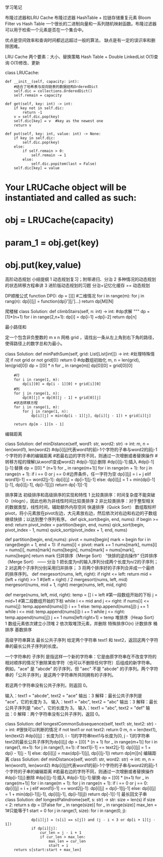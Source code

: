 学习笔记

布隆过滤器和LRU Cache
布隆过滤器
HashTable + 拉链存储重复元素
Bloom Filter vs Hash Table
一个很长的二进制向量和一系列随机映射函数。布隆过滤器可以用于检索一个元素是否在一个集合中。

优点是空间效率和查询时间都远远超过一般的算法，
缺点是有一定的误识率和删除困难。

LRU Cache
两个要素：大小、替换策略
Hash Table + Double LinkedList
O(1)查询
O(1)修改、更新

class LRUCache:

    def __init__(self, capacity: int):
        #结合了哈希表与双向链表的数据结构OrderedDict
        self.dic = collections.OrderedDict()
        self.remain = capacity

    def get(self, key: int) -> int:
        if key not in self.dic:
            return -1
        v = self.dic.pop(key)
        self.dic[key] = v  #key as the newest one
        return v
        
    def put(self, key: int, value: int) -> None:
        if key in self.dic:
            self.dic.pop(key)
        else:
            if self.remain > 0:
                self.remain -= 1
            else:
                self.dic.popitem(last = False)
        self.dic[key] = value

# Your LRUCache object will be instantiated and called as such:
# obj = LRUCache(capacity)
# param_1 = obj.get(key)
# obj.put(key,value)

高阶动态规划
小结提纲
1 动态规划复习；附带递归、分治
2 多种情况的动态规划的状态转移方程串讲
3 进阶版动态规划的习题
分治+记忆化缓存 == 动态规划

DP顺推公式
function DP():
  dp = [][]  #二维情况
  for i in range(m):
    for j in rang(n):
      dp[i][j] = function(dp[i'][j']...)
  return dp[M][N]

爬楼梯
class Solution:
    def climbStairs(self, n: int) -> int:
        #dp求解
        """
        dp = [1]*(n+1)
        for i in range(2,n+1):
            dp[i] = dp[i-1] +dp[i-2]
        return dp[n]


最小路径和

定一个包含非负整数的 m x n 网格 grid ，请找出一条从左上角到右下角的路径，使得路径上的数字总和为最小。

class Solution:
    def minPathSum(self, grid: List[List[int]]) -> int:
        #处理特殊情况
        if not grid or not grid[0]:
            return 0
        #dp数组初始化
        m, n = len(grid), len(grid[0])
        dp = [[0] * n for _ in range(m)]
        dp[0][0] = grid[0][0]

        #行
        for i in range(1, m):
            dp[i][0] = dp[i - 1][0] + grid[i][0]
        #列
        for j in range(1, n):
            dp[0][j] = dp[0][j - 1] + grid[0][j]
        #状态转移方程
        for i in range(1, m):
            for j in range(1, n):
                dp[i][j] = min(dp[i - 1][j], dp[i][j - 1]) + grid[i][j]

        return dp[m - 1][n - 1]

编辑距离

class Solution:
    def minDistance(self, word1: str, word2: str) -> int:
        m, n = len(word1), len(word2)
        #dp[i][j]代表word1的前i-1个字符的子串与word2的前j-1个字符的子串的编辑距离
        #若最右边的字符不同，则通过一次增删或者替换操作
        #转移方程的理解(从word1变成word2)
        #dp[i-1][j]:删除
        #dp[i][j-1]:插入
        #dp[i-1][j-1]:替换
        dp = [[0] * (n+1) for _ in range(m+1)]
        for i in range(m + 1):
            for j in range(n + 1):
                if i == 0 or j == 0:#边界条件，任一字符为空
                    dp[i][j] = i + j
                elif word1[i-1] == word2[j-1]:
                    dp[i][j] = dp[i-1][j-1]
                else:
                    dp[i][j] = 1 + min(dp[i-1][j-1], dp[i][j-1], dp[i-1][j])
        return dp[-1][-1]


排序算法
初级排序和高级排序的实现和特性
1 比较类排序：时间复杂度不能突破O（nlogn），因此也称为非线性时间比较类排序
2 非比较类排序：对于整型相关的数据类型，线性时间，辅助额外内存空间
快速排序（Quick Sort）
数组取标杆pivot，将小元素放在pivot左边，大元素放右边，然后依次对右边和右边的子数组继续快排；以达到整个序列有序。
def qick_sort(begin, end, nums):
    if begin >= end:
        return 
    pivot_index = partition(begin, end, nums)
    qick_sort(begin, pivot_index - 1, nums)
    quick_sort(pivot_index + 1, end, nums)

def partition(begin, end,nums):
    pivot = nums[begin]
    mark = begin
    for i in range(begin + 1, end + 1):
        if nums[i] < pivot:
            mark += 1
            nums[mark], nums[i] = nums[i], nums[mark]
    nums[begin], nums[mark] = nums[mark], nums[begin]
    return mark
归并排序（Merge Sort）
“快排的逆向操作”
归并排序（Merge Sort） —— 分治
1 把长度为n的输入序列分成两个长度为n/2的子序列；
2 对这两个子序列分别采用归并排序；
3 将两个排序好的子序列合并成一个最终的排序序列。
def mergesort(nums, left, right):
    if right <= left:
        return 
    mid = (left + right) >> 1   #(left + right) / 2
    mergesort(nums, left, mid)
    mergesort(nums, mid + 1, right)
    merge(nums, left, mid, right)

def merge(nums, left, mid, right):
    temp = []
    i = left #第一段数组开始的下标
    j = mid+1 #第二段数组开始的下标
    while i <= mid and j <= right:
        if nums[i] <= nums[j]:
            temp.append(nums[i])
            i += 1
        else:
            temp.append(nums[j])
            j += 1
    while i <= mid:
        temp.append(nums[i])
        i += 1
    while j <= right:
        temp.append(nums[j])
        j += 1
    nums[left:right+1] = temp
堆排序（Heap Sort）
1 数组元素依次建立小顶堆
2 依次取堆顶元素，并删除
特殊排序O(n)
计数排序
桶排序
基数排序


高级字符串算法
最长公共子序列
给定两个字符串 text1 和 text2，返回这两个字符串的最长公共子序列的长度。

一个字符串的 子序列 是指这样一个新的字符串：它是由原字符串在不改变字符的相对顺序的情况下删除某些字符（也可以不删除任何字符）后组成的新字符串。
例如，"ace" 是 "abcde" 的子序列，但 "aec" 不是 "abcde" 的子序列。两个字符串的「公共子序列」是这两个字符串所共同拥有的子序列。

若这两个字符串没有公共子序列，则返回 0。

输入：text1 = "abcde", text2 = "ace"
输出：3
解释：最长公共子序列是 "ace"，它的长度为 3。
输入：text1 = "abc", text2 = "abc"
输出：3
解释：最长公共子序列是 "abc"，它的长度为 3。
输入：text1 = "abc", text2 = "def"
输出：0
解释：两个字符串没有公共子序列，返回 0。

class Solution:
    def longestCommonSubsequence(self, text1: str, text2: str) -> int:
        #很快可以判断的情况
        if not text1 or not text2:
            return 0
        m, n = len(text1), len(text2)
        #dp[i][j]：长度为[0, i - 1]的字符串text1与长度为[0, j - 1]的字符串text2的最长公共子序列为dp[i][j]
        dp = [[0] * (n + 1) for _ in range(m+1)]
        for i in range(1, m+1):
            for j in range(1, n+1):
                if text1[i-1] == text2[j-1]:
                    dp[i][j] = 1 + dp[i - 1][j - 1]
                else:
                    dp[i][j] = max(dp[i-1][j], dp[i][j-1])
        return dp[m][n]
编辑距离
class Solution:
    def minDistance(self, word1: str, word2: str) -> int:
        m, n = len(word1), len(word2)
        #dp[i][j]代表word1的前i-1个字符的子串与word2的前j-1个字符的子串的编辑距离
        #若最右边的字符不同，则通过一次增删或者替换操作
        #dp[i-1][j]:删除
        #dp[i][j-1]:插入
        #dp[i-1][j-1]:替换
        dp = [[0] * (n+1) for _ in range(m+1)]
        for i in range(m + 1):
            for j in range(n + 1):
                if i == 0 or j == 0:
                    dp[i][j] = i + j
                elif word1[i-1] == word2[j-1]:
                    dp[i][j] = dp[i-1][j-1]
                else:
                    dp[i][j] = 1 + min(dp[i-1][j-1], dp[i][j-1], dp[i-1][j])
        return dp[-1][-1]
最长回文子串
class Solution:
    def longestPalindrome(self, s: str) -> str:
        size = len(s)
        if size < 2:
            return s
        dp = [[False for _ in range(size)] for _ in range(size)]
        max_len = 1#只能等于1
        start = 0
        for j in range(1, size):
            for i in range(0, j):

                dp[i][j] = (s[i] == s[j]) and (j - i < 3 or dp[i + 1][j - 1])
                if dp[i][j]:
                    cur_len = j - i + 1
                    if cur_len > max_len:
                        max_len = cur_len
                        start = i
        return s[start:start + max_len]

